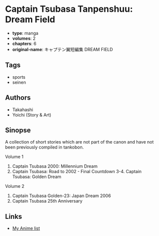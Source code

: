 # Captain Tsubasa Tanpenshuu: Dream Field

-   **type**: manga
-   **volumes**: 2
-   **chapters**: 6
-   **original-name**: キャプテン翼短編集 DREAM FIELD

## Tags

-   sports
-   seinen

## Authors

-   Takahashi
-   Yoichi (Story & Art)

## Sinopse

A collection of short stories which are not part of the canon and have not been previously compiled in tankobon.

Volume 1

1. Captain Tsubasa 2000: Millennium Dream
2. Captain Tsubasa: Road to 2002 - Final Countdown
   3-4. Captain Tsubasa: Golden Dream

Volume 2

1. Captain Tsubasa Golden-23: Japan Dream 2006
2. Captain Tsubasa 25th Anniversary

## Links

-   [My Anime list](https://myanimelist.net/manga/15333/Captain_Tsubasa_Tanpenshuu__Dream_Field)
